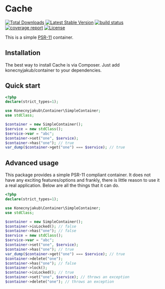 Cache
================

[![Total Downloads](https://poser.pugx.org/konecnyjakub/container/downloads)](https://packagist.org/packages/konecnyjakub/container) [![Latest Stable Version](https://poser.pugx.org/konecnyjakub/container/v/stable)](https://gitlab.com/konecnyjakub/container/-/releases) [![build status](https://gitlab.com/konecnyjakub/container/badges/master/pipeline.svg?ignore_skipped=true)](https://gitlab.com/konecnyjakub/container/-/commits/master) [![coverage report](https://gitlab.com/konecnyjakub/container/badges/master/coverage.svg)](https://gitlab.com/konecnyjakub/container/-/commits/master) [![License](https://poser.pugx.org/konecnyjakub/container/license)](https://gitlab.com/konecnyjakub/container/-/blob/master/LICENSE.md)

This is a simple [PSR-11](https://www.php-fig.org/psr/psr-11/) container.

Installation
------------

The best way to install Cache is via Composer. Just add konecnyjakub/container to your dependencies.

Quick start
-----------

```php
<?php
declare(strict_types=1);

use Konecnyjakub\Container\SimpleContainer;
use stdClass;

$container = new SimpleContainer();
$service = new stdClass();
$service->var = "abc";
$container->set("one", $service);
$container->has("one"); // true
var_dump($container->get("one") === $service); // true
```

Advanced usage
--------------

This package provides a simple PSR-11 compliant container. It does not have any exciting features/options and frankly, there is little reason to use it a real application. Below are all the things that it can do.

```php
<?php
declare(strict_types=1);

use Konecnyjakub\Container\SimpleContainer;
use stdClass;

$container = new SimpleContainer();
$container->isLocked(); // false
$container->has("one"); // false
$service = new stdClass();
$service->var = "abc";
$container->set("one", $service);
$container->has("one"); // true
var_dump($container->get("one") === $service); // true
$container->delete("one");
$container->has("one"); // false
$container->lock();
$container->isLocked(); // true
$container->set("one", $service); // throws an exception
$container->delete("one"); // throws an exception
```
